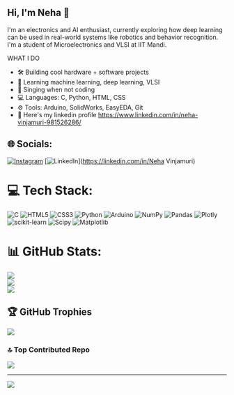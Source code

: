 ## Hi, I'm Neha 💫

I'm an electronics and AI enthusiast, currently exploring how deep learning can be used in real-world systems like robotics and behavior recognition.  <br/>
I'm a student of Microelectronics and VLSI at IIT Mandi. <br/>

WHAT I DO <br/>
- 🛠️ Building cool hardware + software projects <br/>
- 🧠 Learning machine learning, deep learning, VLSI <br/>
- 🎵 Singing when not coding <br/>
- 💻 Languages: C, Python, HTML, CSS <br/>
- ⚙️ Tools: Arduino, SolidWorks, EasyEDA, Git <br/>
- 🔗 Here's my linkedin profile https://www.linkedin.com/in/neha-vinjamuri-981526286/ <br/>


## 🌐 Socials:
[![Instagram](https://img.shields.io/badge/Instagram-%23E4405F.svg?logo=Instagram&logoColor=white)](https://instagram.com/not_neah) [![LinkedIn](https://img.shields.io/badge/LinkedIn-%230077B5.svg?logo=linkedin&logoColor=white)](https://linkedin.com/in/Neha Vinjamuri) 

# 💻 Tech Stack:
![C](https://img.shields.io/badge/c-%2300599C.svg?style=for-the-badge&logo=c&logoColor=white) ![HTML5](https://img.shields.io/badge/html5-%23E34F26.svg?style=for-the-badge&logo=html5&logoColor=white) ![CSS3](https://img.shields.io/badge/css3-%231572B6.svg?style=for-the-badge&logo=css3&logoColor=white) ![Python](https://img.shields.io/badge/python-3670A0?style=for-the-badge&logo=python&logoColor=ffdd54) ![Arduino](https://img.shields.io/badge/-Arduino-00979D?style=for-the-badge&logo=Arduino&logoColor=white) ![NumPy](https://img.shields.io/badge/numpy-%23013243.svg?style=for-the-badge&logo=numpy&logoColor=white) ![Pandas](https://img.shields.io/badge/pandas-%23150458.svg?style=for-the-badge&logo=pandas&logoColor=white) ![Plotly](https://img.shields.io/badge/Plotly-%233F4F75.svg?style=for-the-badge&logo=plotly&logoColor=white) ![scikit-learn](https://img.shields.io/badge/scikit--learn-%23F7931E.svg?style=for-the-badge&logo=scikit-learn&logoColor=white) ![Scipy](https://img.shields.io/badge/SciPy-%230C55A5.svg?style=for-the-badge&logo=scipy&logoColor=%white) ![Matplotlib](https://img.shields.io/badge/Matplotlib-%23ffffff.svg?style=for-the-badge&logo=Matplotlib&logoColor=black)
# 📊 GitHub Stats:
![](https://github-readme-stats.vercel.app/api?username=neah-hub&theme=dark&hide_border=false&include_all_commits=true&count_private=true)<br/>
![](https://nirzak-streak-stats.vercel.app/?user=neah-hub&theme=dark&hide_border=false)<br/>
![](https://github-readme-stats.vercel.app/api/top-langs/?username=neah-hub&theme=dark&hide_border=false&include_all_commits=true&count_private=true&layout=compact)

## 🏆 GitHub Trophies
![](https://github-profile-trophy.vercel.app/?username=neah-hub&theme=radical&no-frame=false&no-bg=true&margin-w=4)

### 🔝 Top Contributed Repo
![](https://github-contributor-stats.vercel.app/api?username=neah-hub&limit=5&theme=dark&combine_all_yearly_contributions=true)

---
[![](https://visitcount.itsvg.in/api?id=neah-hub&icon=0&color=0)](https://visitcount.itsvg.in)

<!-- Proudly created with GPRM ( https://gprm.itsvg.in ) -->

